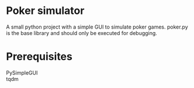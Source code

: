 # Poker simulator
A small python project with a simple GUI to simulate poker games.
poker.py is the base library and should only be executed for debugging.
# Prerequisites
PySimpleGUI  
tqdm